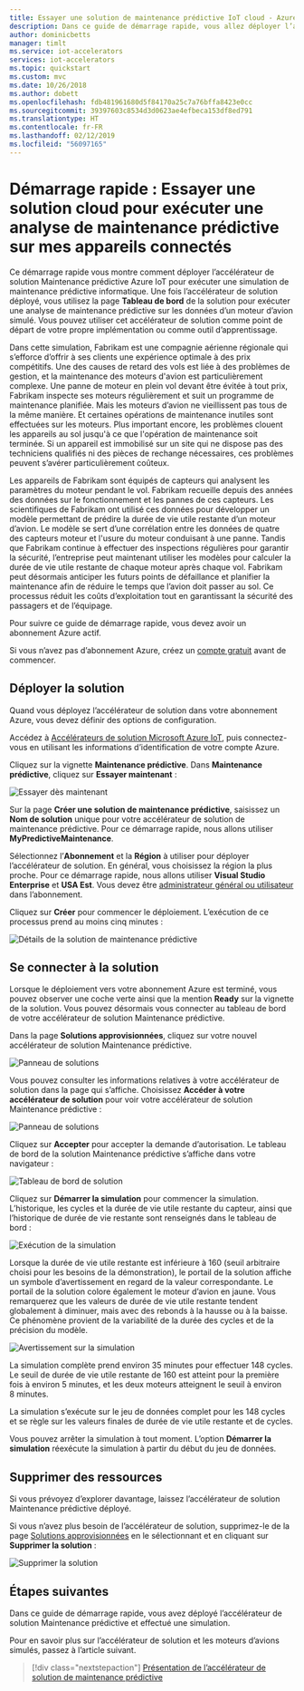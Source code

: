 ```yaml
---
title: Essayer une solution de maintenance prédictive IoT cloud - Azure | Microsoft Docs
description: Dans ce guide de démarrage rapide, vous allez déployer l’accélérateur de solution Maintenance prédictive Azure IoT, puis vous connecter pour utiliser le tableau de bord de la solution.
author: dominicbetts
manager: timlt
ms.service: iot-accelerators
services: iot-accelerators
ms.topic: quickstart
ms.custom: mvc
ms.date: 10/26/2018
ms.author: dobett
ms.openlocfilehash: fdb481961680d5f84170a25c7a76bffa8423e0cc
ms.sourcegitcommit: 39397603c8534d3d0623ae4efbeca153df8ed791
ms.translationtype: HT
ms.contentlocale: fr-FR
ms.lasthandoff: 02/12/2019
ms.locfileid: "56097165"
---
```

# <a name="quickstart-try-a-cloud-based-solution-to-run-a-predictive-maintenance-analysis-on-my-connected-devices"></a>Démarrage rapide : Essayer une solution cloud pour exécuter une analyse de maintenance prédictive sur mes appareils connectés

Ce démarrage rapide vous montre comment déployer l’accélérateur de solution Maintenance prédictive Azure IoT pour exécuter une simulation de maintenance prédictive informatique. Une fois l’accélérateur de solution déployé, vous utilisez la page **Tableau de bord** de la solution pour exécuter une analyse de maintenance prédictive sur les données d’un moteur d’avion simulé. Vous pouvez utiliser cet accélérateur de solution comme point de départ de votre propre implémentation ou comme outil d’apprentissage.

Dans cette simulation, Fabrikam est une compagnie aérienne régionale qui s’efforce d’offrir à ses clients une expérience optimale à des prix compétitifs. Une des causes de retard des vols est liée à des problèmes de gestion, et la maintenance des moteurs d'avion est particulièrement complexe. Une panne de moteur en plein vol devant être évitée à tout prix, Fabrikam inspecte ses moteurs régulièrement et suit un programme de maintenance planifiée. Mais les moteurs d’avion ne vieillissent pas tous de la même manière. Et certaines opérations de maintenance inutiles sont effectuées sur les moteurs. Plus important encore, les problèmes clouent les appareils au sol jusqu'à ce que l'opération de maintenance soit terminée. Si un appareil est immobilisé sur un site qui ne dispose pas des techniciens qualifiés ni des pièces de rechange nécessaires, ces problèmes peuvent s’avérer particulièrement coûteux.

Les appareils de Fabrikam sont équipés de capteurs qui analysent les paramètres du moteur pendant le vol. Fabrikam recueille depuis des années des données sur le fonctionnement et les pannes de ces capteurs. Les scientifiques de Fabrikam ont utilisé ces données pour développer un modèle permettant de prédire la durée de vie utile restante d’un moteur d’avion. Le modèle se sert d’une corrélation entre les données de quatre des capteurs moteur et l'usure du moteur conduisant à une panne. Tandis que Fabrikam continue à effectuer des inspections régulières pour garantir la sécurité, l’entreprise peut maintenant utiliser les modèles pour calculer la durée de vie utile restante de chaque moteur après chaque vol. Fabrikam peut désormais anticiper les futurs points de défaillance et planifier la maintenance afin de réduire le temps que l’avion doit passer au sol. Ce processus réduit les coûts d’exploitation tout en garantissant la sécurité des passagers et de l’équipage.

Pour suivre ce guide de démarrage rapide, vous devez avoir un abonnement Azure actif.

Si vous n’avez pas d’abonnement Azure, créez un [compte gratuit](https://azure.microsoft.com/free/?WT.mc_id=A261C142F) avant de commencer.

## <a name="deploy-the-solution"></a>Déployer la solution

Quand vous déployez l’accélérateur de solution dans votre abonnement Azure, vous devez définir des options de configuration.

Accédez à [Accélérateurs de solution Microsoft Azure IoT](https://www.azureiotsolutions.com), puis connectez-vous en utilisant les informations d’identification de votre compte Azure.

Cliquez sur la vignette **Maintenance prédictive**. Dans **Maintenance prédictive**, cliquez sur **Essayer maintenant** :

![Essayer dès maintenant](./media/quickstart-predictive-maintenance-deploy/predictivemaintenance.png)

Sur la page **Créer une solution de maintenance prédictive**, saisissez un **Nom de solution** unique pour votre accélérateur de solution de maintenance prédictive. Pour ce démarrage rapide, nous allons utiliser **MyPredictiveMaintenance**.

Sélectionnez l’**Abonnement** et la **Région** à utiliser pour déployer l’accélérateur de solution. En général, vous choisissez la région la plus proche. Pour ce démarrage rapide, nous allons utiliser **Visual Studio Enterprise** et **USA Est**. Vous devez être [administrateur général ou utilisateur](iot-accelerators-permissions.md) dans l’abonnement.

Cliquez sur **Créer** pour commencer le déploiement. L’exécution de ce processus prend au moins cinq minutes :

![Détails de la solution de maintenance prédictive](./media/quickstart-predictive-maintenance-deploy/createform.png)

## <a name="sign-in-to-the-solution"></a>Se connecter à la solution

Lorsque le déploiement vers votre abonnement Azure est terminé, vous pouvez observer une coche verte ainsi que la mention **Ready** sur la vignette de la solution. Vous pouvez désormais vous connecter au tableau de bord de votre accélérateur de solution Maintenance prédictive.

Dans la page **Solutions approvisionnées**, cliquez sur votre nouvel accélérateur de solution Maintenance prédictive.

![Panneau de solutions](./media/quickstart-predictive-maintenance-deploy/solution.png)

 Vous pouvez consulter les informations relatives à votre accélérateur de solution dans la page qui s’affiche. Choisissez **Accéder à votre accélérateur de solution** pour voir votre accélérateur de solution Maintenance prédictive :

![Panneau de solutions](./media/quickstart-predictive-maintenance-deploy/solutionpaneldetails.png)

Cliquez sur **Accepter** pour accepter la demande d’autorisation. Le tableau de bord de la solution Maintenance prédictive s’affiche dans votre navigateur :

![Tableau de bord de solution](./media/quickstart-predictive-maintenance-deploy/solutiondashboard.png)

Cliquez sur **Démarrer la simulation** pour commencer la simulation. L’historique, les cycles et la durée de vie utile restante du capteur, ainsi que l’historique de durée de vie restante sont renseignés dans le tableau de bord :

![Exécution de la simulation](./media/quickstart-predictive-maintenance-deploy/simulationrunning.png)

Lorsque la durée de vie utile restante est inférieure à 160 (seuil arbitraire choisi pour les besoins de la démonstration), le portail de la solution affiche un symbole d’avertissement en regard de la valeur correspondante. Le portail de la solution colore également le moteur d’avion en jaune. Vous remarquerez que les valeurs de durée de vie utile restante tendent globalement à diminuer, mais avec des rebonds à la hausse ou à la baisse. Ce phénomène provient de la variabilité de la durée des cycles et de la précision du modèle.

![Avertissement sur la simulation](./media/quickstart-predictive-maintenance-deploy/simulationwarning.png)

La simulation complète prend environ 35 minutes pour effectuer 148 cycles. Le seuil de durée de vie utile restante de 160 est atteint pour la première fois à environ 5 minutes, et les deux moteurs atteignent le seuil à environ 8 minutes.

La simulation s’exécute sur le jeu de données complet pour les 148 cycles et se règle sur les valeurs finales de durée de vie utile restante et de cycles.

Vous pouvez arrêter la simulation à tout moment. L’option **Démarrer la simulation** réexécute la simulation à partir du début du jeu de données.

## <a name="clean-up-resources"></a>Supprimer des ressources

Si vous prévoyez d’explorer davantage, laissez l’accélérateur de solution Maintenance prédictive déployé.

Si vous n’avez plus besoin de l’accélérateur de solution, supprimez-le de la page [Solutions approvisionnées](https://www.azureiotsolutions.com/Accelerators#dashboard) en le sélectionnant et en cliquant sur **Supprimer la solution** :

![Supprimer la solution](media/quickstart-predictive-maintenance-deploy/deletesolution.png)

## <a name="next-steps"></a>Étapes suivantes

Dans ce guide de démarrage rapide, vous avez déployé l’accélérateur de solution Maintenance prédictive et effectué une simulation.

Pour en savoir plus sur l’accélérateur de solution et les moteurs d’avions simulés, passez à l’article suivant.

> [!div class="nextstepaction"]
> [Présentation de l’accélérateur de solution de maintenance prédictive](iot-accelerators-predictive-walkthrough.md)
